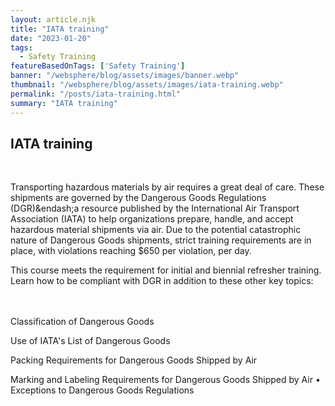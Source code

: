 ```yaml
---
layout: article.njk
title: "IATA training"
date: "2023-01-20"
tags:
  - Safety Training
featureBasedOnTags: ['Safety Training']
banner: "/websphere/blog/assets/images/banner.webp"
thumbnail: "/websphere/blog/assets/images/iata-training.webp"
permalink: "/posts/iata-training.html"
summary: "IATA training"
---
```


<h2 class="intro">IATA training</h2>
<br>

Transporting hazardous materials by air requires a great deal of care. These shipments are governed by the Dangerous Goods Regulations (DGR)&endash;a resource published by the International Air Transport Association (IATA) to help organizations prepare, handle, and accept hazardous material shipments via air. Due to the potential catastrophic nature of Dangerous Goods shipments, strict training requirements are in place, with violations reaching $650 per violation, per day.

This course meets the requirement for initial and biennial refresher training. Learn how to be compliant with DGR in addition to these other key topics:

<br><br>
Classification of Dangerous Goods

Use of IATA's List of Dangerous Goods

Packing Requirements for Dangerous Goods Shipped by Air

Marking and Labeling Requirements for Dangerous Goods Shipped by Air • Exceptions to Dangerous Goods Regulations
<br><br>